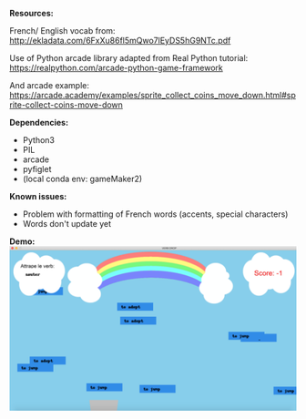 **Resources:**

French/ English vocab from: http://ekladata.com/6FxXu86fl5mQwo7lEyDS5hG9NTc.pdf

Use of Python arcade library adapted from Real Python tutorial: https://realpython.com/arcade-python-game-framework

And arcade example: https://arcade.academy/examples/sprite_collect_coins_move_down.html#sprite-collect-coins-move-down

**Dependencies:**
- Python3
- PIL
- arcade
- pyfiglet
- (local conda env: gameMaker2)

**Known issues:**
- Problem with formatting of French words (accents, special characters)
- Words don't update yet

**Demo:**
![verbDrop demo](https://github.com/skw32/learningFrench/blob/master/3_verbDrop/Screenshot_verbDrop.png)

